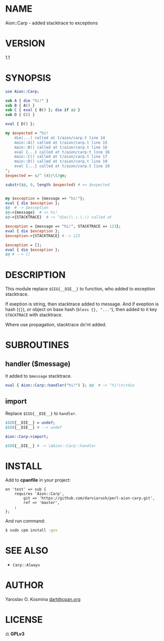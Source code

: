 # NAME

Aion::Carp - added stacktrace to exceptions

# VERSION

1.1

# SYNOPSIS

```perl
use Aion::Carp;

sub A { die "hi!" }
sub B { A() }
sub C { eval { B() }; die if $@ }
sub D { C() }

eval { D() };

my $expected = "hi!
    die(...) called at t/aion/carp.t line 14
    main::A() called at t/aion/carp.t line 15
    main::B() called at t/aion/carp.t line 16
    eval {...} called at t/aion/carp.t line 16
    main::C() called at t/aion/carp.t line 17
    main::D() called at t/aion/carp.t line 19
    eval {...} called at t/aion/carp.t line 19
";
$expected =~ s/^ {4}/\t/gm;

substr($@, 0, length $expected) # => $expected


my $exception = {message => "hi!"};
eval { die $exception };
$@  # -> $exception
$@->{message}  # => hi!
$@->{STACKTRACE}  # ~> ^die\(\.\.\.\) called at

$exception = {message => "hi!", STACKTRACE => 123};
eval { die $exception };
$exception->{STACKTRACE} # -> 123

$exception = [];
eval { die $exception };
$@ # --> []
```

# DESCRIPTION

This module replace `$SIG{__DIE__}` to function, who added to exception stacktrace.

If exeption is string, then stacktrace added to message. And if exeption is hash (`{}`), or object on base hash (`bless {}, "..."`), then added to it key `STACKTRACE` with stacktrace.

Where use propagation, stacktrace do'nt added.

# SUBROUTINES

## handler ($message)

It added to `$message` stacktrace.

```perl
eval { Aion::Carp::handler("hi!") }; $@  # ~> ^hi!\n\tdie
```

## import

Replace `$SIG{__DIE__}` to `handler`.

```perl
$SIG{__DIE__} = undef;
$SIG{__DIE__} # --> undef

Aion::Carp->import;

$SIG{__DIE__} # -> \&Aion::Carp::handler
```

# INSTALL

Add to **cpanfile** in your project:

```cpanfile
on 'test' => sub {
	requires 'Aion::Carp',
		git => 'https://github.com/darviarush/perl-aion-carp.git',
		ref => 'master',
	;
};
```

And run command:

```sh
$ sudo cpm install -gvv
```

# SEE ALSO

* `Carp::Always`

# AUTHOR

Yaroslav O. Kosmina [dart@cpan.org](mailto:dart@cpan.org)

# LICENSE

⚖ **GPLv3**